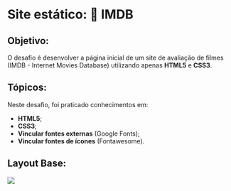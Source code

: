 # Site estático: 🎥 IMDB  
  
## Objetivo: 
O desafio é desenvolver a página inicial de um site de avaliação de filmes (IMDB - Internet Movies Database) utilizando apenas **HTML5** e **CSS3**.


## Tópicos:

Neste desafio, foi praticado conhecimentos em:

- **HTML5**;
- **CSS3**;
- **Vincular fontes externas** (Google Fonts);
- **Vincular fontes de ícones** (Fontawesome).

## Layout Base:

![](https://codenation-challenges.s3-us-west-1.amazonaws.com/react-11/image.png)
